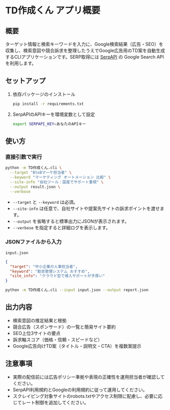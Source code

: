 # TD作成くん アプリ概要

## 概要
ターゲット情報と検索キーワードを入力に、Google検索結果（広告・SEO）を収集し、検索意図や競合訴求を整理したうえでGoogle広告用のTD案を自動生成するCLIアプリケーションです。SERP取得には [SerpAPI](https://serpapi.com/) の Google Search API を利用します。

## セットアップ
1. 依存パッケージのインストール
   ```bash
   pip install -r requirements.txt
   ```
2. SerpAPIのAPIキーを環境変数として設定
   ```bash
   export SERPAPI_KEY=あなたのAPIキー
   ```

## 使い方
### 直接引数で実行
```bash
python -m TD作成くん.cli \
  --target "BtoBマーケ担当者" \
  --keyword "マーケティング オートメーション 比較" \
  --site-info "自社ツール：国産でサポート重視" \
  --output result.json \
  --verbose
```
- `--target` と `--keyword` は必須。
- `--site-info` は任意で、自社サイトや提案先サイトの訴求ポイントを渡せます。
- `--output` を省略すると標準出力にJSONが表示されます。
- `--verbose` を指定すると詳細ログを表示します。

### JSONファイルから入力
`input.json`
```json
{
  "target": "中小企業の人事担当者",
  "keyword": "勤怠管理システム おすすめ",
  "site_info": "クラウド型で導入サポートが手厚い"
}
```

```bash
python -m TD作成くん.cli --input input.json --output report.json
```

## 出力内容
- 検索意図の推定結果と根拠
- 競合広告（スポンサード）の一覧と簡易サイト要約
- SEO上位3サイトの要点
- 訴求軸スコア（価格・信頼・スピードなど）
- Google広告向けTD案（タイトル・説明文・CTA）を複数案提示

## 注意事項
- 実際の配信前には広告ポリシー準拠や表現の正確性を運用担当者が確認してください。
- SerpAPI利用規約とGoogleの利用規約に従って運用してください。
- スクレイピング対象サイトのrobots.txtやアクセス制限に配慮し、必要に応じてレート制御を追加してください。
